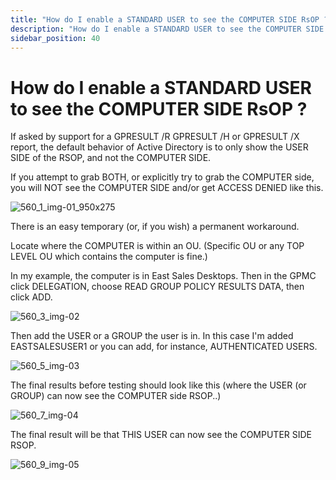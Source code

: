 ```yaml
---
title: "How do I enable a STANDARD USER to see the COMPUTER SIDE RsOP ?"
description: "How do I enable a STANDARD USER to see the COMPUTER SIDE RsOP ?"
sidebar_position: 40
---
```


# How do I enable a STANDARD USER to see the COMPUTER SIDE RsOP ?

If asked by support for a GPRESULT /R GPRESULT /H or GPRESULT /X report, the default behavior of
Active Directory is to only show the USER SIDE of the RSOP, and not the COMPUTER SIDE.

If you attempt to grab BOTH, or explicitly try to grab the COMPUTER side, you will NOT see the
COMPUTER SIDE and/or get ACCESS DENIED like this.

![560_1_img-01_950x275](/images/endpointpolicymanager/troubleshooting/560_1_img-01_950x275.webp)

There is an easy temporary (or, if you wish) a permanent workaround.

Locate where the COMPUTER is within an OU. (Specific OU or any TOP LEVEL OU which contains the
computer is fine.)

In my example, the computer is in East Sales Desktops. Then in the GPMC click DELEGATION, choose
READ GROUP POLICY RESULTS DATA, then click ADD.

![560_3_img-02](/images/endpointpolicymanager/troubleshooting/560_3_img-02.webp)

Then add the USER or a GROUP the user is in. In this case I'm added EASTSALESUSER1 or you can add,
for instance, AUTHENTICATED USERS.

![560_5_img-03](/images/endpointpolicymanager/troubleshooting/560_5_img-03.webp)

The final results before testing should look like this (where the USER (or GROUP) can now see the
COMPUTER side RSOP..)

![560_7_img-04](/images/endpointpolicymanager/troubleshooting/560_7_img-04.webp)

The final result will be that THIS USER can now see the COMPUTER SIDE RSOP.

![560_9_img-05](/images/endpointpolicymanager/troubleshooting/560_9_img-05.webp)
